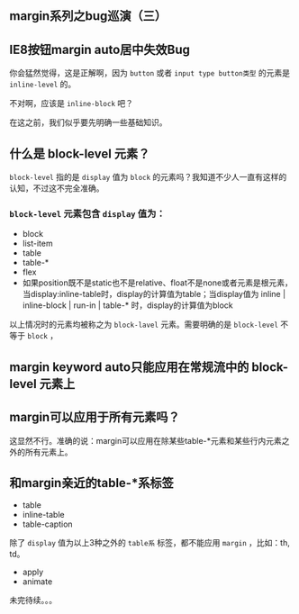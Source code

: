 ## margin系列之bug巡演（三）

## IE8按钮margin auto居中失效Bug

你会猛然觉得，这是正解啊，因为 `button` 或者 `input type button类型` 的元素是 `inline-level` 的。

不对啊，应该是 `inline-block` 吧？

在这之前，我们似乎要先明确一些基础知识。

## 什么是 block-level 元素？

<!--more-->

`block-level` 指的是 `display` 值为 `block` 的元素吗？我知道不少人一直有这样的认知，不过这不完全准确。

### `block-level` 元素包含 `display` 值为：

* block
* list-item
* table
* table-*
* flex
* 如果position既不是static也不是relative、float不是none或者元素是根元素，当display:inline-table时，display的计算值为table；当display值为 inline | inline-block | run-in | table-* 时，display的计算值为block

以上情况时的元素均被称之为 `block-lavel` 元素。需要明确的是 `block-level` 不等于 `block` ，

## margin keyword auto只能应用在常规流中的 block-level 元素上

## margin可以应用于所有元素吗？

这显然不行。准确的说：margin可以应用在除某些table-*元素和某些行内元素之外的所有元素上。

## 和margin亲近的table-*系标签

* table
* inline-table
* table-caption

除了 `display` 值为以上3种之外的 `table系` 标签，都不能应用 `margin` ，比如：th, td。



* apply
* animate

未完待续。。。